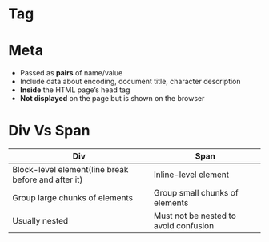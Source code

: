 # Tag

# Meta

- Passed as **pairs** of name/value
- Include data about encoding, document title, character description
- **Inside** the HTML page’s head tag
- **Not displayed** on the page but is shown on the browser

# Div Vs Span

| Div | Span |
| --- | --- |
| Block-level element(line break before and after it) | Inline-level element |
| Group large chunks of elements | Group small chunks of elements |
| Usually nested | Must not be nested to avoid confusion |